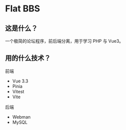 # Flat BBS

## 这是什么？

一个极简的论坛程序，前后端分离，用于学习 PHP 与 Vue3。

## 用的什么技术？

前端

 - Vue 3.3
 - Pinia
 - Vitest
 - Vite

后端

 - Webman
 - MySQL

